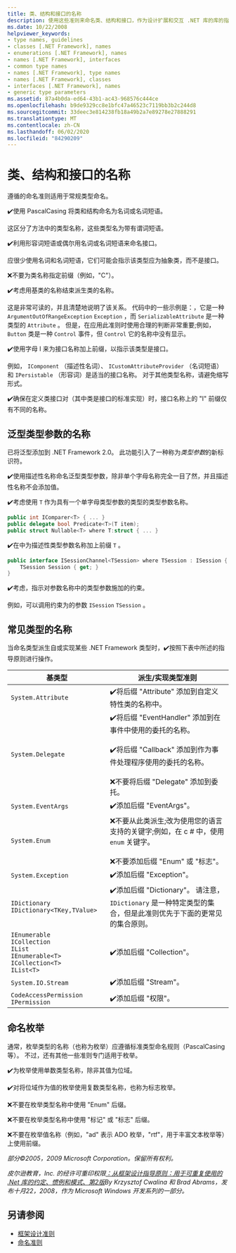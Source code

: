 ```yaml
---
title: 类、结构和接口的名称
description: 使用这些准则来命名类、结构和接口，作为设计扩展和交互 .NET 库的库的指南的一部分。
ms.date: 10/22/2008
helpviewer_keywords:
- type names, guidelines
- classes [.NET Framework], names
- enumerations [.NET Framework], names
- names [.NET Framework], interfaces
- common type names
- names [.NET Framework], type names
- names [.NET Framework], classes
- interfaces [.NET Framework], names
- generic type parameters
ms.assetid: 87a4b0da-ed64-43b1-ac43-968576c444ce
ms.openlocfilehash: b9de9329cc8e1bfc47a46523c7119bb3b2c244d8
ms.sourcegitcommit: 33deec3e814238fb18a49b2a7e89278e27888291
ms.translationtype: MT
ms.contentlocale: zh-CN
ms.lasthandoff: 06/02/2020
ms.locfileid: "84290209"
---
```

# <a name="names-of-classes-structs-and-interfaces"></a>类、结构和接口的名称
遵循的命名准则适用于常规类型命名。

 ✔️使用 PascalCasing 将类和结构命名为名词或名词短语。

 这区分了方法中的类型名称，这些类型名为带有谓词短语。

 ✔️利用形容词短语或偶尔用名词或名词短语来命名接口。

 应很少使用名词和名词短语，它们可能会指示该类型应为抽象类，而不是接口。

 ❌不要为类名称指定前缀（例如，"C"）。

 ✔️考虑用基类的名称结束派生类的名称。

 这是非常可读的，并且清楚地说明了该关系。 代码中的一些示例是：，它是一种 `ArgumentOutOfRangeException` `Exception` ，而 `SerializableAttribute` 是一种类型的 `Attribute` 。 但是，在应用此准则时使用合理的判断非常重要;例如， `Button` 类是一种 `Control` 事件，但 `Control` 它的名称中没有显示。

 ✔️使用字母 I 来为接口名称加上前缀，以指示该类型是接口。

 例如， `IComponent` （描述性名词）、 `ICustomAttributeProvider` （名词短语）和 `IPersistable` （形容词）是适当的接口名称。 对于其他类型名称，请避免缩写形式。

 ✔️确保在定义类接口对（其中类是接口的标准实现）时，接口名称上的 "I" 前缀仅有不同的名称。

## <a name="names-of-generic-type-parameters"></a>泛型类型参数的名称
 已将泛型添加到 .NET Framework 2.0。 此功能引入了一种称为*类型参数*的新标识符。

 ✔️使用描述性名称命名泛型类型参数，除非单个字母名称完全一目了然，并且描述性名称不会添加值。

 ✔️考虑使用 `T` 作为具有一个单字母类型参数的类型的类型参数名称。

```csharp
public int IComparer<T> { ... }
public delegate bool Predicate<T>(T item);
public struct Nullable<T> where T:struct { ... }
```

 ✔️在中为描述性类型参数名称加上前缀 `T` 。

```csharp
public interface ISessionChannel<TSession> where TSession : ISession {
    TSession Session { get; }
}
```

 ✔️考虑，指示对参数名称中的类型参数施加的约束。

 例如，可以调用约束为的参数 `ISession` `TSession` 。

## <a name="names-of-common-types"></a>常见类型的名称
 当命名类型派生自或实现某些 .NET Framework 类型时，✔️按照下表中所述的指导原则进行操作。

|基类型|派生/实现类型准则|
|---------------|------------------------------------------|
|`System.Attribute`|✔️将后缀 "Attribute" 添加到自定义特性类的名称中。|
|`System.Delegate`|✔️将后缀 "EventHandler" 添加到在事件中使用的委托的名称。<br /><br /> ✔️将后缀 "Callback" 添加到作为事件处理程序使用的委托的名称。<br /><br /> ❌不要将后缀 "Delegate" 添加到委托。|
|`System.EventArgs`|✔️添加后缀 "EventArgs"。|
|`System.Enum`|❌不要从此类派生;改为使用您的语言支持的关键字;例如，在 c # 中，使用 `enum` 关键字。<br /><br /> ❌不要添加后缀 "Enum" 或 "标志"。|
|`System.Exception`|✔️添加后缀 "Exception"。|
|`IDictionary` <br /> `IDictionary<TKey,TValue>`|✔️添加后缀 "Dictionary"。 请注意， `IDictionary` 是一种特定类型的集合，但是此准则优先于下面的更常见的集合原则。|
|`IEnumerable` <br /> `ICollection` <br /> `IList` <br /> `IEnumerable<T>` <br /> `ICollection<T>` <br /> `IList<T>`|✔️添加后缀 "Collection"。|
|`System.IO.Stream`|✔️添加后缀 "Stream"。|
|`CodeAccessPermission IPermission`|✔️添加后缀 "权限"。|

## <a name="naming-enumerations"></a>命名枚举
 通常，枚举类型的名称（也称为枚举）应遵循标准类型命名规则（PascalCasing 等）。 不过，还有其他一些准则专门适用于枚举。

 ✔️为枚举使用单数类型名称，除非其值为位域。

 ✔️对将位域作为值的枚举使用复数类型名称，也称为标志枚举。

 ❌不要在枚举类型名称中使用 "Enum" 后缀。

 ❌不要在枚举类型名称中使用 "标记" 或 "标志" 后缀。

 ❌不要在枚举值名称（例如，"ad" 表示 ADO 枚举，"rtf"，用于丰富文本枚举等）上使用前缀。

 *部分©2005，2009 Microsoft Corporation。保留所有权利。*

 *皮尔逊教育，Inc. 的经许可重印权限[：从框架设计指导原则：用于可重复使用的 .Net 库的约定、惯例和模式、第2版](https://www.informit.com/store/framework-design-guidelines-conventions-idioms-and-9780321545619)By Krzysztof Cwalina 和 Brad Abrams，发布十月22，2008，作为 Microsoft Windows 开发系列的一部分。*

## <a name="see-also"></a>另请参阅

- [框架设计准则](index.md)
- [命名准则](naming-guidelines.md)
